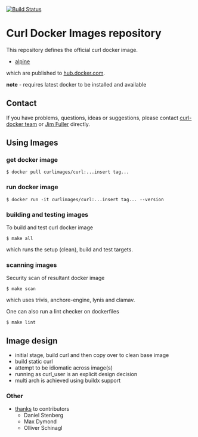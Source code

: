 [![Build Status](https://travis-ci.org/curl/curl-docker.svg?branch=master)](https://travis-ci.org/curl/curl-docker)

# Curl Docker Images repository

This repository defines the official curl docker image.

* [alpine](alpine/)

which are published to [hub.docker.com](https://hub.docker.com/r/curlimages/curl).


__note__ - requires latest docker to be installed and available

## Contact

If you have problems, questions, ideas or suggestions, please contact [curl-docker team](curl-docker@haxx.se)
or [Jim Fuller](jim.fuller@webcomposite.com) directly.

## Using Images

### get docker image

```
$ docker pull curlimages/curl:...insert tag...
```

### run docker image

```
$ docker run -it curlimages/curl:...insert tag... --version
```

### building and testing images

To build and test curl docker image
```
$ make all
```
which runs the setup (clean), build and test targets.

### scanning images

Security scan of resultant docker image
```
$ make scan
```
which uses trivis, anchore-engine, lynis and clamav.

One can also run a lint checker on dockerfiles
```
$ make lint
```

## Image design

* initial stage, build curl and then copy over to clean base image
* build static curl
* attempt to be idiomatic across image(s)
* running as curl_user is an explicit design decision
* multi arch is achieved using buildx support

### Other

* [thanks](docs/THANKS) to contributors
    * Daniel Stenberg 
    * Max Dymond
    * Olliver Schinagl
      

